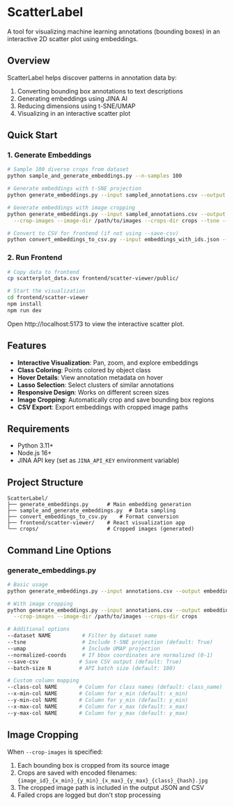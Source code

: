 # ScatterLabel

A tool for visualizing machine learning annotations (bounding boxes) in an interactive 2D scatter plot using embeddings.

## Overview

ScatterLabel helps discover patterns in annotation data by:
1. Converting bounding box annotations to text descriptions
2. Generating embeddings using JINA AI
3. Reducing dimensions using t-SNE/UMAP
4. Visualizing in an interactive scatter plot

## Quick Start

### 1. Generate Embeddings

```bash
# Sample 100 diverse crops from dataset
python sample_and_generate_embeddings.py --n-samples 100

# Generate embeddings with t-SNE projection
python generate_embeddings.py --input sampled_annotations.csv --output embeddings_with_ids.json --tsne

# Generate embeddings with image cropping
python generate_embeddings.py --input sampled_annotations.csv --output embeddings_with_ids.json \
  --crop-images --image-dir /path/to/images --crops-dir crops --tsne --save-csv

# Convert to CSV for frontend (if not using --save-csv)
python convert_embeddings_to_csv.py --input embeddings_with_ids.json --output scatterplot_data.csv
```

### 2. Run Frontend

```bash
# Copy data to frontend
cp scatterplot_data.csv frontend/scatter-viewer/public/

# Start the visualization
cd frontend/scatter-viewer
npm install
npm run dev
```

Open http://localhost:5173 to view the interactive scatter plot.

## Features

- **Interactive Visualization**: Pan, zoom, and explore embeddings
- **Class Coloring**: Points colored by object class
- **Hover Details**: View annotation metadata on hover
- **Lasso Selection**: Select clusters of similar annotations
- **Responsive Design**: Works on different screen sizes
- **Image Cropping**: Automatically crop and save bounding box regions
- **CSV Export**: Export embeddings with cropped image paths

## Requirements

- Python 3.11+
- Node.js 16+
- JINA API key (set as `JINA_API_KEY` environment variable)

## Project Structure

```
ScatterLabel/
├── generate_embeddings.py      # Main embedding generation
├── sample_and_generate_embeddings.py  # Data sampling
├── convert_embeddings_to_csv.py    # Format conversion
├── frontend/scatter-viewer/    # React visualization app
└── crops/                      # Cropped images (generated)
```

## Command Line Options

### generate_embeddings.py

```bash
# Basic usage
python generate_embeddings.py --input annotations.csv --output embeddings.json

# With image cropping
python generate_embeddings.py --input annotations.csv --output embeddings.json \
  --crop-images --image-dir /path/to/images --crops-dir crops

# Additional options
--dataset NAME          # Filter by dataset name
--tsne                  # Include t-SNE projection (default: True)
--umap                  # Include UMAP projection
--normalized-coords     # If bbox coordinates are normalized (0-1)
--save-csv             # Save CSV output (default: True)
--batch-size N         # API batch size (default: 100)

# Custom column mapping
--class-col NAME       # Column for class names (default: class_name)
--x-min-col NAME       # Column for x_min (default: x_min)
--y-min-col NAME       # Column for y_min (default: y_min)
--x-max-col NAME       # Column for x_max (default: x_max)
--y-max-col NAME       # Column for y_max (default: y_max)
```

## Image Cropping

When `--crop-images` is specified:
1. Each bounding box is cropped from its source image
2. Crops are saved with encoded filenames: `{image_id}_{x_min}_{y_min}_{x_max}_{y_max}_{class}_{hash}.jpg`
3. The cropped image path is included in the output JSON and CSV
4. Failed crops are logged but don't stop processing